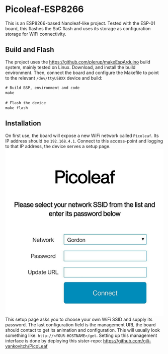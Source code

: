 # Picoleaf-ESP8266
This is an ESP8266-based Nanoleaf-like project. Tested with the ESP-01 board, this flashes the SoC flash and uses its storage as configuration storage for WiFi connectivity.

## Build and Flash
The project uses the https://github.com/plerup/makeEspArduino build system, mainly tested on Linux. Download, and install the build environment. Then, connect the board and configure the Makefile to point to the relevant `/dev/ttyUSBXX` device and build:
```
# Build BSP, environment and code
make

# Flash the device
make flash
```

## Installation
On first use, the board will expose a new WiFi network called `Picoleaf`. Its IP address should be `192.168.4.1`. Connect to this access-point and logging to that IP address, the device serves a setup page.  
![Picoleaf Setup](picoleaf-esp8266-setup.jpg)  
This setup page asks you to choose your own WiFi SSID and supply its password. The last configuration field is the management URL the board should contact to get its animation and configuration. This will usually look something like: `http://<YOUR-HOSTNAME>/get`. Setting up this management interface is done by deploying this sister-repo: https://github.com/gili-yankovitch/PicoLeaf
